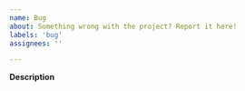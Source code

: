 ```yaml
---
name: Bug
about: Something wrong with the project? Report it here!
labels: 'bug'
assignees: ''

---
```


**Description**

<!--Tell us about the bug. What went wrong? How can we reproduce it? What environment are you using? What should the correct behavior be?
-->

